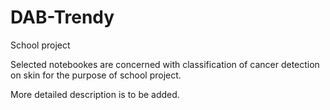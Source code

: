 # DAB-Trendy
School project

Selected notebookes are concerned with classification of cancer detection on skin for the purpose of school project.

More detailed description is to be added.
